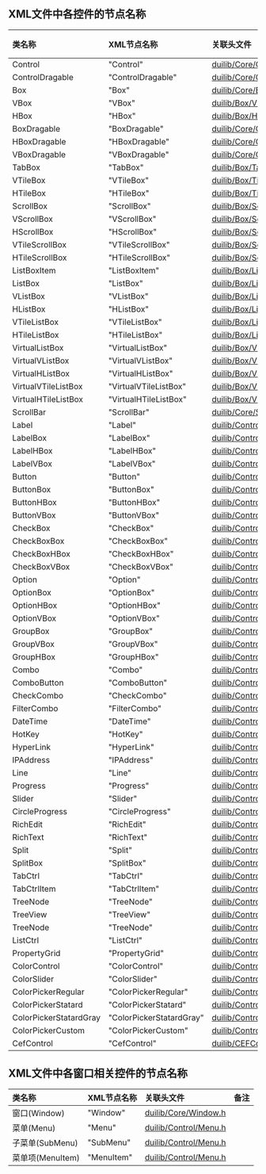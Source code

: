 ﻿## XML文件中各控件的节点名称
| 类名称 | XML节点名称 |关联头文件| 备注 |
| :--- | :--- |:--- | :--- |
| Control | "Control" | [duilib/Core/Control.h](../duilib/Core/Control.h) | |
| ControlDragable | "ControlDragable" | [duilib/Core/ControlDragable.h](../duilib/Core/ControlDragable.h) | |
| Box | "Box"| [duilib/Core/Box.h](../duilib/Core/Box.h) | |
| VBox | "VBox"| [duilib/Box/VBox.h](../duilib/Box/VBox.h) | |
| HBox | "HBox"| [duilib/Box/HBox.h](../duilib/Box/HBox.h) | |
| BoxDragable | "BoxDragable" | [duilib/Core/ControlDragable.h](../duilib/Core/ControlDragable.h) | |
| HBoxDragable | "HBoxDragable" | [duilib/Core/ControlDragable.h](../duilib/Core/ControlDragable.h) | |
| VBoxDragable | "VBoxDragable" | [duilib/Core/ControlDragable.h](../duilib/Core/ControlDragable.h) | |
| TabBox | "TabBox"| [duilib/Box/TabBox.h](../duilib/Box/TabBox.h) | |
| VTileBox | "VTileBox"| [duilib/Box/TileBox.h](../duilib/Box/TileBox.h) | |
| HTileBox | "HTileBox"| [duilib/Box/TileBox.h](../duilib/Box/TileBox.h) | |
| ScrollBox | "ScrollBox"| [duilib/Box/ScrollBox.h](../duilib/Box/ScrollBox.h) | |
| VScrollBox | "VScrollBox"| [duilib/Box/ScrollBox.h](../duilib/Box/ScrollBox.h) | |
| HScrollBox | "HScrollBox"| [duilib/Box/ScrollBox.h](../duilib/Box/ScrollBox.h) | |
| VTileScrollBox | "VTileScrollBox"| [duilib/Box/ScrollBox.h](../duilib/Box/ScrollBox.h) | |
| HTileScrollBox | "HTileScrollBox"| [duilib/Box/ScrollBox.h](../duilib/Box/ScrollBox.h) | |
| ListBoxItem | "ListBoxItem"| [duilib/Box/ListBoxItem.h](../duilib/Box/ListBoxItem.h) | |
| ListBox | "ListBox"| [duilib/Box/ListBox.h](../duilib/Box/ListBox.h) | |
| VListBox | "VListBox"| [duilib/Box/ListBox.h](../duilib/Box/ListBox.h) | |
| HListBox | "HListBox"| [duilib/Box/ListBox.h](../duilib/Box/ListBox.h) | |
| VTileListBox | "VTileListBox"| [duilib/Box/ListBox.h](../duilib/Box/ListBox.h) | |
| HTileListBox | "HTileListBox"| [duilib/Box/ListBox.h](../duilib/Box/ListBox.h) | |
| VirtualListBox | "VirtualListBox"| [duilib/Box/VirtualListBox.h](../duilib/Box/VirtualListBox.h) | |
| VirtualVListBox | "VirtualVListBox"| [duilib/Box/VirtualListBox.h](../duilib/Box/VirtualListBox.h) | |
| VirtualHListBox | "VirtualHListBox"| [duilib/Box/VirtualListBox.h](../duilib/Box/VirtualListBox.h) | |
| VirtualVTileListBox | "VirtualVTileListBox"| [duilib/Box/VirtualListBox.h](../duilib/Box/VirtualListBox.h) | |
| VirtualHTileListBox | "VirtualHTileListBox"| [duilib/Box/VirtualListBox.h](../duilib/Box/VirtualListBox.h) | |
| ScrollBar | "ScrollBar"| [duilib/Core/ScrollBar.h](../duilib/Core/ScrollBar.h) | |
| Label | "Label"| [duilib/Control/Label.h](../duilib/Control/Label.h) | |
| LabelBox | "LabelBox"| [duilib/Control/Label.h](../duilib/Control/Label.h) | |
| LabelHBox | "LabelHBox"| [duilib/Control/Label.h](../duilib/Control/Label.h) | |
| LabelVBox | "LabelVBox"| [duilib/Control/Label.h](../duilib/Control/Label.h) | |
| Button | "Button"| [duilib/Control/Button.h](../duilib/Control/Button.h) | |
| ButtonBox | "ButtonBox"| [duilib/Control/Button.h](../duilib/Control/Button.h) | |
| ButtonHBox | "ButtonHBox"| [duilib/Control/Button.h](../duilib/Control/Button.h) | |
| ButtonVBox | "ButtonVBox"| [duilib/Control/Button.h](../duilib/Control/Button.h) | |
| CheckBox | "CheckBox"| [duilib/Control/CheckBox.h](../duilib/Control/CheckBox.h) | |
| CheckBoxBox | "CheckBoxBox"| [duilib/Control/CheckBox.h](../duilib/Control/CheckBox.h) | |
| CheckBoxHBox | "CheckBoxHBox"| [duilib/Control/CheckBox.h](../duilib/Control/CheckBox.h) | |
| CheckBoxVBox | "CheckBoxVBox"| [duilib/Control/CheckBox.h](../duilib/Control/CheckBox.h) | |
| Option | "Option"| [duilib/Control/Option.h](../duilib/Control/Option.h) | |
| OptionBox | "OptionBox"| [duilib/Control/Option.h](../duilib/Control/Option.h) | |
| OptionHBox | "OptionHBox"| [duilib/Control/Option.h](../duilib/Control/Option.h) | |
| OptionVBox | "OptionVBox"| [duilib/Control/Option.h](../duilib/Control/Option.h) | |
| GroupBox | "GroupBox"| [duilib/Control/GroupBox.h](../duilib/Control/GroupBox.h) | |
| GroupVBox | "GroupVBox"| [duilib/Control/GroupBox.h](../duilib/Control/GroupBox.h) | |
| GroupHBox | "GroupHBox"| [duilib/Control/GroupBox.h](../duilib/Control/GroupBox.h) | |
| Combo | "Combo"| [duilib/Control/Combo.h](../duilib/Control/Combo.h) | |
| ComboButton | "ComboButton"| [duilib/Control/ComboButton.h](../duilib/Control/ComboButton.h) | |
| CheckCombo | "CheckCombo"| [duilib/Control/CheckCombo.h](../duilib/Control/CheckCombo.h) | |
| FilterCombo | "FilterCombo"| [duilib/Control/FilterCombo.h](../duilib/Control/FilterCombo.h) | |
| DateTime | "DateTime"| [duilib/Control/DateTime.h](../duilib/Control/DateTime.h) | |
| HotKey | "HotKey"| [duilib/Control/HotKey.h](../duilib/Control/HotKey.h) | |
| HyperLink | "HyperLink"| [duilib/Control/HyperLink.h](../duilib/Control/HyperLink.h) | |
| IPAddress | "IPAddress"| [duilib/Control/IPAddress.h](../duilib/Control/IPAddress.h) | |
| Line | "Line"| [duilib/Control/Line.h](../duilib/Control/Line.h) | |
| Progress | "Progress"| [duilib/Control/Progress.h](../duilib/Control/Progress.h) | |
| Slider | "Slider"| [duilib/Control/Slider.h](../duilib/Control/Slider.h) | |
| CircleProgress | "CircleProgress"| [duilib/Control/CircleProgress.h](../duilib/Control/CircleProgress.h) | |
| RichEdit | "RichEdit"| [duilib/Control/RichEdit.h](../duilib/Control/RichEdit.h) | |
| RichText | "RichText"| [duilib/Control/RichText.h](../duilib/Control/RichText.h) | |
| Split | "Split"| [duilib/Control/Split.h](../duilib/Control/Split.h) | |
| SplitBox | "SplitBox"| [duilib/Control/Split.h](../duilib/Control/Split.h) | |
| TabCtrl | "TabCtrl"| [duilib/Control/TabCtrl.h](../duilib/Control/TabCtrl.h) | |
| TabCtrlItem | "TabCtrlItem"| [duilib/Control/TabCtrl.h](../duilib/Control/TabCtrl.h) | |
| TreeNode | "TreeNode"| [duilib/Control/TreeView.h](../duilib/Control/TreeView.h) | |
| TreeView | "TreeView"| [duilib/Control/TreeView.h](../duilib/Control/TreeView.h) | |
| TreeNode | "TreeNode"| [duilib/Control/TreeView.h](../duilib/Control/TreeView.h) | |
| ListCtrl | "ListCtrl"| [duilib/Control/ListCtrl.h](../duilib/Control/ListCtrl.h) | |
| PropertyGrid | "PropertyGrid"| [duilib/Control/PropertyGrid.h](../duilib/Control/PropertyGrid.h) | |
| ColorControl | "ColorControl"| [duilib/Control/ColorControl.h](../duilib/Control/ColorControl.h) | |
| ColorSlider | "ColorSlider"| [duilib/Control/ColorSlider.h](../duilib/Control/ColorSlider.h) | |
| ColorPickerRegular | "ColorPickerRegular"| [duilib/Control/ColorPickerRegular.h](../duilib/Control/ColorPickerRegular.h) | |
| ColorPickerStatard | "ColorPickerStatard"| [duilib/Control/ColorPickerStatard.h](../duilib/Control/ColorPickerStatard.h) | |
| ColorPickerStatardGray | "ColorPickerStatardGray"| [duilib/Control/ColorPickerStatardGray.h](../duilib/Control/ColorPickerStatardGray.h) | |
| ColorPickerCustom | "ColorPickerCustom"| [duilib/Control/ColorPickerCustom.h](../duilib/Control/ColorPickerCustom.h) | |
| CefControl | "CefControl"| [duilib/CEFControl/CefControl.h](../duilib/CEFControl/CefControl.h) | |

## XML文件中各窗口相关控件的节点名称
| 类名称 | XML节点名称 |关联头文件| 备注 |
| :--- | :--- |:--- | :--- |
| 窗口(Window) | "Window" | [duilib/Core/Window.h](../duilib/Core/Window.h) | |
| 菜单(Menu) | "Menu" | [duilib/Control/Menu.h](../duilib/Control/Menu.h) | |
| 子菜单(SubMenu) | "SubMenu" | [duilib/Control/Menu.h](../duilib/Control/Menu.h) | |
| 菜单项(MenuItem) | "MenuItem" | [duilib/Control/Menu.h](../duilib/Control/Menu.h) | |

